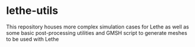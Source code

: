 # lethe-utils

This repository houses more complex simulation cases for Lethe as well as some basic post-processing utilities and GMSH script to generate meshes to be used with Lethe
